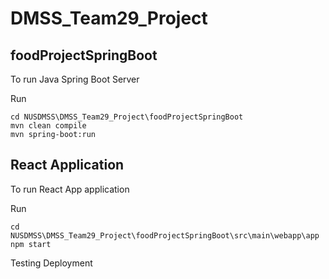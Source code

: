 # DMSS_Team29_Project

## foodProjectSpringBoot
To run Java Spring Boot Server

Run
```
cd NUSDMSS\DMSS_Team29_Project\foodProjectSpringBoot
mvn clean compile
mvn spring-boot:run
```

## React Application
To run React App application

Run
```
cd NUSDMSS\DMSS_Team29_Project\foodProjectSpringBoot\src\main\webapp\app
npm start
```

Testing Deployment